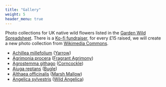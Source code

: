 ```yaml
---
title: "Gallery"
weight: 5
header_menu: true
---
```


Photo collections for UK native wild flowers listed in the [Garden Wild Spreadsheet](https://bit.ly/garden-wild-spreadsheet). There is a [Ko-fi fundraiser](https://ko-fi/gardenwild), for every £15 raised, we will create a new photo collection from [Wikimedia Commons](https://commons.wikimedia.org/wiki/Main_Page).

* [Achillea millefolium](/achillea-millefolium/) ([Yarrow](https://pfaf.org/user/Plant.aspx?LatinName=Achillea+millefolium))
* [Agrimonia procera](/agrimonia-procera/) ([Fragrant Agrimony](https://plantatlas.brc.ac.uk/plant/agrimonia-procera))
* [Agrostemma githago](/agrostemma-githago/) ([Corncockle](https://pfaf.org/user/Plant.aspx?LatinName=Agrostemma+githago))
* [Ajuga reptans](/ajuga-reptans/) ([Bugle](https://pfaf.org/user/Plant.aspx?LatinName=Ajuga+reptans))
* [Althaea officinalis](/althaea-officinalis/) ([Marsh Mallow](https://pfaf.org/User/plant.aspx?LatinName=Althaea+officinalis))
* [Angelica sylvestris](/angelica-sylvestris/) ([Wild Angelica](https://pfaf.org/user/Plant.aspx?LatinName=Angelica+sylvestris))
